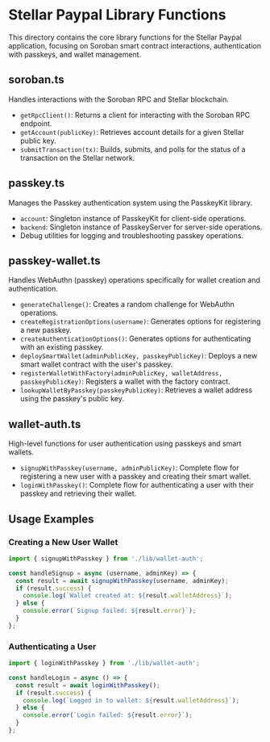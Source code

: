 # Stellar Paypal Library Functions

This directory contains the core library functions for the Stellar Paypal application, focusing on Soroban smart contract interactions, authentication with passkeys, and wallet management.

## soroban.ts

Handles interactions with the Soroban RPC and Stellar blockchain.

- `getRpcClient()`: Returns a client for interacting with the Soroban RPC endpoint.
- `getAccount(publicKey)`: Retrieves account details for a given Stellar public key.
- `submitTransaction(tx)`: Builds, submits, and polls for the status of a transaction on the Stellar network.

## passkey.ts

Manages the Passkey authentication system using the PasskeyKit library.

- `account`: Singleton instance of PasskeyKit for client-side operations.
- `backend`: Singleton instance of PasskeyServer for server-side operations.
- Debug utilities for logging and troubleshooting passkey operations.

## passkey-wallet.ts

Handles WebAuthn (passkey) operations specifically for wallet creation and authentication.

- `generateChallenge()`: Creates a random challenge for WebAuthn operations.
- `createRegistrationOptions(username)`: Generates options for registering a new passkey.
- `createAuthenticationOptions()`: Generates options for authenticating with an existing passkey.
- `deploySmartWallet(adminPublicKey, passkeyPublicKey)`: Deploys a new smart wallet contract with the user's passkey.
- `registerWalletWithFactory(adminPublicKey, walletAddress, passkeyPublicKey)`: Registers a wallet with the factory contract.
- `lookupWalletByPasskey(passkeyPublicKey)`: Retrieves a wallet address using the passkey's public key.

## wallet-auth.ts

High-level functions for user authentication using passkeys and smart wallets.

- `signupWithPasskey(username, adminPublicKey)`: Complete flow for registering a new user with a passkey and creating their smart wallet.
- `loginWithPasskey()`: Complete flow for authenticating a user with their passkey and retrieving their wallet.

## Usage Examples

### Creating a New User Wallet

```typescript
import { signupWithPasskey } from './lib/wallet-auth';

const handleSignup = async (username, adminKey) => {
  const result = await signupWithPasskey(username, adminKey);
  if (result.success) {
    console.log(`Wallet created at: ${result.walletAddress}`);
  } else {
    console.error(`Signup failed: ${result.error}`);
  }
};
```

### Authenticating a User

```typescript
import { loginWithPasskey } from './lib/wallet-auth';

const handleLogin = async () => {
  const result = await loginWithPasskey();
  if (result.success) {
    console.log(`Logged in to wallet: ${result.walletAddress}`);
  } else {
    console.error(`Login failed: ${result.error}`);
  }
};
``` 